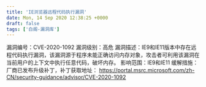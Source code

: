 ```yaml
---
title: 'IE浏览器远程代码执行漏洞'
date: Mon, 14 Sep 2020 12:38:25 +0000
draft: false
tags: ['白阁-漏洞库']
---
```


漏洞编号：CVE-2020-1092 漏洞级别：高危 漏洞描述：IE9和IE11版本中存在远程代码执行漏洞，该漏洞源于程序未能正确访问内存对象，攻击者可利用该漏洞在当前用户的上下文中执行任意代码，破坏内存。 影响范围：IE9和IE11 缓解措施：厂商已发布升级补丁，补丁获取地址： https://portal.msrc.microsoft.com/zh-CN/security-guidance/advisor/CVE-2020-1092